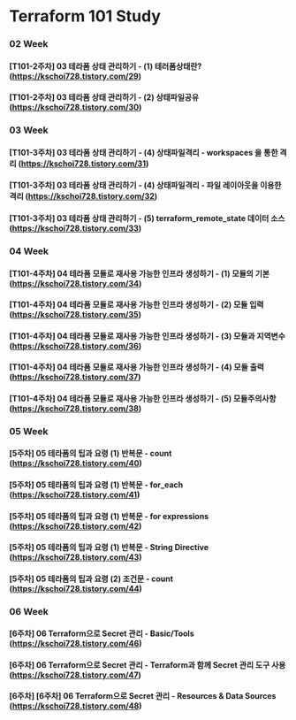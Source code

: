 # Terraform 101 Study
### 02 Week
#### [T101-2주차] 03 테라폼 상태 관리하기 - (1) 테러폼상태란? (https://kschoi728.tistory.com/29)
#### [T101-2주차] 03 테라폼 상태 관리하기 - (2) 상태파일공유 (https://kschoi728.tistory.com/30)
### 03 Week
#### [T101-3주차] 03 테라폼 상태 관리하기 - (4) 상태파일격리 - workspaces 을 통한 격리 (https://kschoi728.tistory.com/31)
#### [T101-3주차] 03 테라폼 상태 관리하기 - (4) 상태파일격리 - 파일 레이아웃을 이용한 격리 (https://kschoi728.tistory.com/32)
#### [T101-3주차] 03 테라폼 상태 관리하기 - (5) terraform_remote_state 데이터 소스 (https://kschoi728.tistory.com/33)
### 04 Week
#### [T101-4주차] 04 테라폼 모듈로 재사용 가능한 인프라 생성하기 - (1) 모듈의 기본 (https://kschoi728.tistory.com/34)
#### [T101-4주차] 04 테라폼 모듈로 재사용 가능한 인프라 생성하기 - (2) 모듈 입력 (https://kschoi728.tistory.com/35)
#### [T101-4주차] 04 테라폼 모듈로 재사용 가능한 인프라 생성하기 - (3) 모듈과 지역변수 (https://kschoi728.tistory.com/36)
#### [T101-4주차] 04 테라폼 모듈로 재사용 가능한 인프라 생성하기 - (4) 모듈 출력 (https://kschoi728.tistory.com/37)
#### [T101-4주차] 04 테라폼 모듈로 재사용 가능한 인프라 생성하기 - (5) 모듈주의사항 (https://kschoi728.tistory.com/38)
### 05 Week
#### [5주차] 05 테라폼의 팁과 요령 (1) 반복문 - count (https://kschoi728.tistory.com/40)
#### [5주차] 05 테라폼의 팁과 요령 (1) 반복문 - for_each (https://kschoi728.tistory.com/41)
#### [5주차] 05 테라폼의 팁과 요령 (1) 반복문 - for expressions (https://kschoi728.tistory.com/42)
#### [5주차] 05 테라폼의 팁과 요령 (1) 반복문 - String Directive (https://kschoi728.tistory.com/43)
#### [5주차] 05 테라폼의 팁과 요령 (2) 조건문 - count (https://kschoi728.tistory.com/44)
### 06 Week
#### [6주차] 06 Terraform으로 Secret 관리 - Basic/Tools (https://kschoi728.tistory.com/46)
#### [6주차] 06 Terraform으로 Secret 관리 - Terraform과 함께 Secret 관리 도구 사용 (https://kschoi728.tistory.com/47)
#### [6주차] [6주차] 06 Terraform으로 Secret 관리 - Resources & Data Sources (https://kschoi728.tistory.com/48)